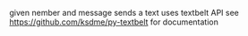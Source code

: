 given nember and message sends a text
uses textbelt API
see https://github.com/ksdme/py-textbelt
for documentation
